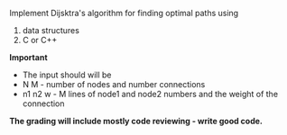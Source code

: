 Implement Dijsktra's algorithm for finding optimal paths using 
 1. data structures
 2. C or C++

**Important**
- The input should will be 
- N M - number of nodes and number connections 
- n1 n2 w - M lines of node1 and node2 numbers and the weight of the connection

**The grading will include mostly code reviewing - write good code.**
